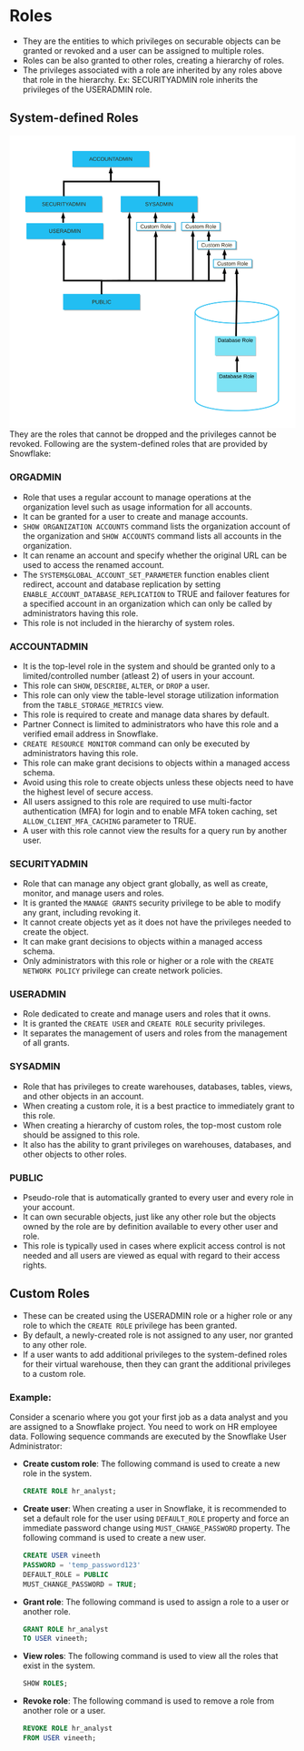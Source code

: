 # Roles

- They are the entities to which privileges on securable objects can be granted or revoked and a user can be assigned to multiple roles.
- Roles can be also granted to other roles, creating a hierarchy of roles.
- The privileges associated with a role are inherited by any roles above that role in the hierarchy. Ex: SECURITYADMIN role inherits the privileges of the USERADMIN role.

## System-defined Roles

![System Role Hierarchy](images/systemrolehierarchy.png)
They are the roles that cannot be dropped and the privileges cannot be revoked. Following are the system-defined roles that are provided by Snowflake:

### ORGADMIN

- Role that uses a regular account to manage operations at the organization level such as usage information for all accounts.
- It can be granted for a user to create and manage accounts.
- `SHOW ORGANIZATION ACCOUNTS` command lists the organization account of the organization and `SHOW ACCOUNTS` command lists all accounts in the organization.
- It can rename an account and specify whether the original URL can be used to access the renamed account.
- The `SYSTEM$GLOBAL_ACCOUNT_SET_PARAMETER` function enables client redirect, account and database replication by setting `ENABLE_ACCOUNT_DATABASE_REPLICATION` to TRUE and failover features for a specified account in an organization which can only be called by administrators having this role.
- This role is not included in the hierarchy of system roles.

### ACCOUNTADMIN

- It is the top-level role in the system and should be granted only to a limited/controlled number (atleast 2) of users in your account.
- This role can `SHOW`, `DESCRIBE`, `ALTER`, or `DROP` a user.
- This role can only view the table-level storage utilization information from the `TABLE_STORAGE_METRICS` view.
- This role is required to create and manage data shares by default.
- Partner Connect is limited to administrators who have this role and a verified email address in Snowflake.
- `CREATE RESOURCE MONITOR` command can only be executed by administrators having this role.
- This role can make grant decisions to objects within a managed access schema.
- Avoid using this role to create objects unless these objects need to have the highest level of secure access.
- All users assigned to this role are required to use multi-factor authentication (MFA) for login and to enable MFA token caching, set `ALLOW_CLIENT_MFA_CACHING` parameter to TRUE.
- A user with this role cannot view the results for a query run by another user.

### SECURITYADMIN

- Role that can manage any object grant globally, as well as create, monitor, and manage users and roles.
- It is granted the `MANAGE GRANTS` security privilege to be able to modify any grant, including revoking it.
- It cannot create objects yet as it does not have the privileges needed to create the object.
- It can make grant decisions to objects within a managed access schema.
- Only administrators with this role or higher or a role with the `CREATE NETWORK POLICY` privilege can create network policies.

### USERADMIN

- Role dedicated to create and manage users and roles that it owns.
- It is granted the `CREATE USER` and `CREATE ROLE` security privileges.
- It separates the management of users and roles from the management of all grants.

### SYSADMIN

- Role that has privileges to create warehouses, databases, tables, views, and other objects in an account.
- When creating a custom role, it is a best practice to immediately grant to this role.
- When creating a hierarchy of custom roles, the top-most custom role should be assigned to this role.
- It also has the ability to grant privileges on warehouses, databases, and other objects to other roles.

### PUBLIC

- Pseudo-role that is automatically granted to every user and every role in your account.
- It can own securable objects, just like any other role but the objects owned by the role are by definition available to every other user and role.
- This role is typically used in cases where explicit access control is not needed and all users are viewed as equal with regard to their access rights.

## Custom Roles

- These can be created using the USERADMIN role or a higher role or any role to which the `CREATE ROLE` privilege has been granted.
- By default, a newly-created role is not assigned to any user, nor granted to any other role.
- If a user wants to add additional privileges to the system-defined roles for their virtual warehouse, then they can grant the additional privileges to a custom role.

### Example:

Consider a scenario where you got your first job as a data analyst and you are assigned to a Snowflake project. You need to work on HR employee data. Following sequence commands are executed by the Snowflake User Administrator:

- **Create custom role**: The following command is used to create a new role in the system.
  ```SQL
  CREATE ROLE hr_analyst;
  ```
- **Create user**: When creating a user in Snowflake, it is recommended to set a default role for the user using `DEFAULT_ROLE` property and force an immediate password change using `MUST_CHANGE_PASSWORD` property. The following command is used to create a new user.

  ```SQL
  CREATE USER vineeth
  PASSWORD = 'temp_password123'
  DEFAULT_ROLE = PUBLIC
  MUST_CHANGE_PASSWORD = TRUE;
  ```

- **Grant role**: The following command is used to assign a role to a user or another role.
  ```SQL
  GRANT ROLE hr_analyst
  TO USER vineeth;
  ```
- **View roles**: The following command is used to view all the roles that exist in the system.
  ```SQL
  SHOW ROLES;
  ```
- **Revoke role**: The following command is used to remove a role from another role or a user.

  ```SQL
  REVOKE ROLE hr_analyst
  FROM USER vineeth;
  ```
